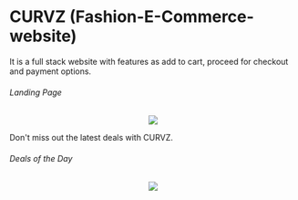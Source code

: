 # CURVZ (Fashion-E-Commerce-website)
It is a full stack website with features as add to cart, proceed for checkout and payment options.
<br>
<h6> Landing Page </h6>
<p align="center">
  <img src="https://user-images.githubusercontent.com/72074598/185652705-812f4a7d-fb30-44f4-9a58-ff0066bc7b54.png" />
</p>
Don't miss out the latest deals with CURVZ.
<h6> Deals of the Day </h6>
<p align="center">
  <img src="https://user-images.githubusercontent.com/72074598/187024822-6372d05c-a1ab-4b51-a90d-54cc2fba29a1.png" />
</p>
